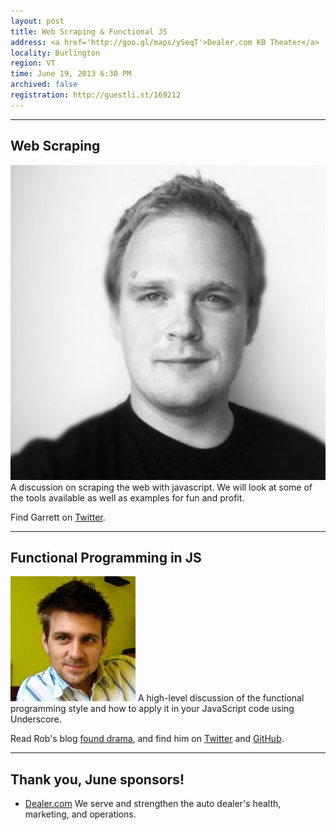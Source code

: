 ```yaml
---
layout: post
title: Web Scraping & Functional JS
address: <a href='http://goo.gl/maps/ySeqT'>Dealer.com KB Theater</a>
locality: Burlington
region: VT
time: June 19, 2013 6:30 PM
archived: false
registration: http://guestli.st/169212
---
```


---

## Web Scraping
![Garrett Allen](/images/speakers/garrett_allen.jpg)
A discussion on scraping the web with javascript. We will look at some of the tools available as well as examples for fun and profit.

Find Garrett on [Twitter](https://twitter.com/g0urd).

---

## Functional Programming in JS
![Rob Friesel](/images/speakers/rob_friesel.jpg)
A high-level discussion of the functional programming style and how to apply it in your JavaScript code using Underscore.

Read Rob's blog [found drama](http://blog.founddrama.net), and find him on [Twitter](https://twitter.com/founddrama) and [GitHub](https://github.com/founddrama).

---
## Thank you, June sponsors!

- [Dealer.com](http://dealer.com) We serve and strengthen the auto dealer's health, marketing, and operations.
